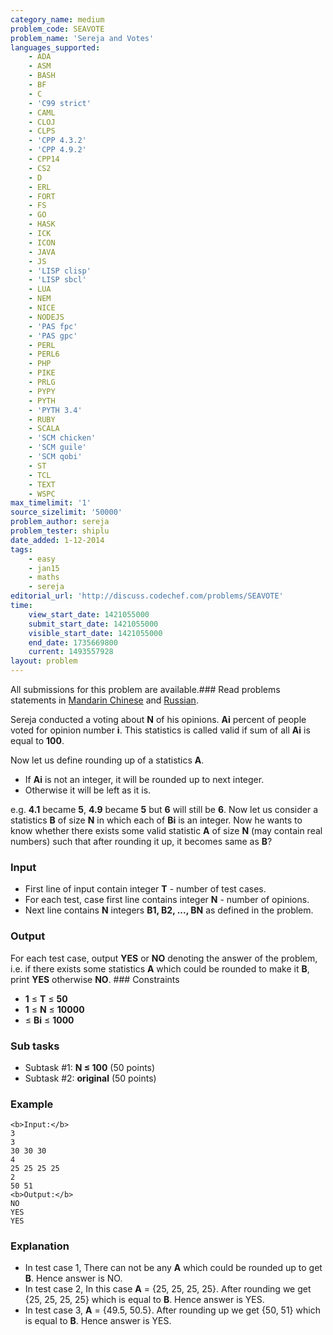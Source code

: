```yaml
---
category_name: medium
problem_code: SEAVOTE
problem_name: 'Sereja and Votes'
languages_supported:
    - ADA
    - ASM
    - BASH
    - BF
    - C
    - 'C99 strict'
    - CAML
    - CLOJ
    - CLPS
    - 'CPP 4.3.2'
    - 'CPP 4.9.2'
    - CPP14
    - CS2
    - D
    - ERL
    - FORT
    - FS
    - GO
    - HASK
    - ICK
    - ICON
    - JAVA
    - JS
    - 'LISP clisp'
    - 'LISP sbcl'
    - LUA
    - NEM
    - NICE
    - NODEJS
    - 'PAS fpc'
    - 'PAS gpc'
    - PERL
    - PERL6
    - PHP
    - PIKE
    - PRLG
    - PYPY
    - PYTH
    - 'PYTH 3.4'
    - RUBY
    - SCALA
    - 'SCM chicken'
    - 'SCM guile'
    - 'SCM qobi'
    - ST
    - TCL
    - TEXT
    - WSPC
max_timelimit: '1'
source_sizelimit: '50000'
problem_author: sereja
problem_tester: shiplu
date_added: 1-12-2014
tags:
    - easy
    - jan15
    - maths
    - sereja
editorial_url: 'http://discuss.codechef.com/problems/SEAVOTE'
time:
    view_start_date: 1421055000
    submit_start_date: 1421055000
    visible_start_date: 1421055000
    end_date: 1735669800
    current: 1493557928
layout: problem
---
```

All submissions for this problem are available.###  Read problems statements in [Mandarin Chinese](http://www.codechef.com/download/translated/JAN15/mandarin/SEAVOTE.pdf) and [Russian](http://www.codechef.com/download/translated/JAN15/russian/SEAVOTE.pdf).

Sereja conducted a voting about **N** of his opinions. **Ai** percent of people voted for opinion number **i**. This statistics is called valid if sum of all **Ai** is equal to **100**.

Now let us define rounding up of a statistics **A**.

- If **Ai** is not an integer, it will be rounded up to next integer.
- Otherwise it will be left as it is.

e.g. **4.1** became **5**, **4.9** became **5** but **6** will still be **6**. Now let us consider a statistics **B** of size **N** in which each of **Bi** is an integer. Now he wants to know whether there exists some valid statistic **A** of size **N** (may contain real numbers) such that after rounding it up, it becomes same as **B**?

### Input

- First line of input contain integer **T** - number of test cases.
- For each test, case first line contains integer **N** - number of opinions.
- Next line contains **N** integers **B1, B2, ..., BN** as defined in the problem.

### Output

For each test case, output **YES** or **NO** denoting the answer of the problem, i.e. if there exists some statistics **A** which could be rounded to make it **B**, print **YES** otherwise **NO**. ### Constraints

- **1** ≤ **T** ≤ **50**
- **1** ≤ **N** ≤ **10000**
- ≤ **Bi** ≤ **1000**

### Sub tasks

- Subtask #1: **N ≤ 100** (50 points)
- Subtask #2: **original** (50 points)

### Example

```
<b>Input:</b>
3
3
30 30 30
4
25 25 25 25
2
50 51
<b>Output:</b>
NO
YES
YES

```
### Explanation

- In test case 1, There can not be any **A** which could be rounded up to get **B**. Hence answer is NO.
- In test case 2, In this case **A** = {25, 25, 25, 25}. After rounding we get {25, 25, 25, 25} which is equal to **B**. Hence answer is YES.
- In test case 3, **A** = {49.5, 50.5}. After rounding up we get {50, 51} which is equal to **B**. Hence answer is YES.